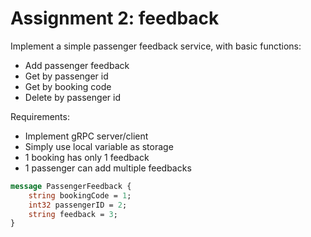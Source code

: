 # Assignment 2: feedback

Implement a simple passenger feedback service, with basic functions:

* Add passenger feedback
* Get by passenger id
* Get by booking code
* Delete by passenger id

Requirements:

* Implement gRPC server/client
* Simply use local variable as storage
* 1 booking has only 1 feedback
* 1 passenger can add multiple feedbacks

```proto
message PassengerFeedback {
    string bookingCode = 1;
    int32 passengerID = 2;
    string feedback = 3;
}
```

